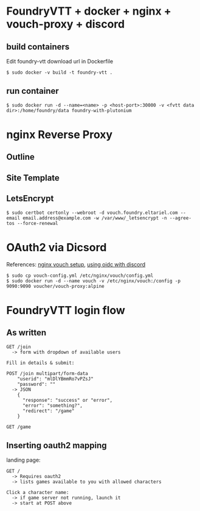 # FoundryVTT + docker + nginx + vouch-proxy + discord
## build containers
Edit foundry-vtt download url in Dockerfile
```
$ sudo docker -v build -t foundry-vtt .
```

## run container
```
$ sudo docker run -d --name=<name> -p <host-port>:30000 -v <fvtt data dir>:/home/foundry/data foundry-with-plutonium
```

# nginx Reverse Proxy
## Outline
## Site Template
## LetsEncrypt
```
$ sudo certbot certonly --webroot -d vouch.foundry.eltariel.com --email email.address@example.com -w /var/www/_letsencrypt -n --agree-tos --force-renewal
```

# OAuth2 via Dicsord
References: [nginx vouch setup][nginx-vouch], [using oidc with discord][discord-oidc]
```
$ sudo cp vouch-config.yml /etc/nginx/vouch/config.yml
$ sudo docker run -d --name vouch -v /etc/nginx/vouch:/config -p 9090:9090 voucher/vouch-proxy:alpine
```

# FoundryVTT login flow
## As written
```
GET /join
  -> form with dropdown of available users

Fill in details & submit:

POST /join multipart/form-data 
	"userid": "mlDlYBmmRo7vPZsJ"
	"password": ""
  -> JSON
	{
	  "response": "success" or "error",
	  "error": "something?",
	  "redirect": "/game"
	}

GET /game
```

## Inserting oauth2 mapping
landing page:
```
GET /
  -> Requires oauth2
  -> lists games available to you with allowed characters

Click a character name:
  -> if game server not running, launch it
  -> start at POST above
```

[nginx-vouch]: https://developer.okta.com/blog/2018/08/28/nginx-auth-request
[discord-oidc]: https://fusionauth.io/docs/v1/tech/identity-providers/openid-connect/discord
